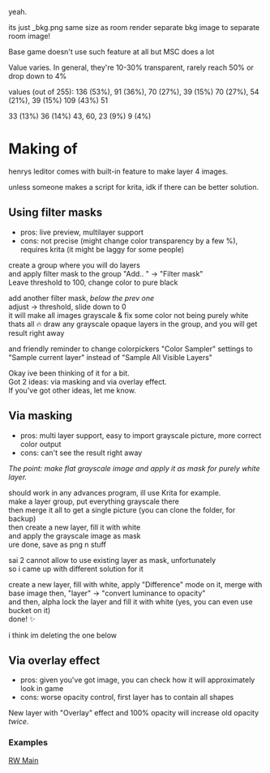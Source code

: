 yeah.

its just \_bkg.png
same size as room render
separate bkg image to separate room image!

Base game doesn't use such feature at all but MSC does a lot

Value varies. In general, they're 10-30% transparent, rarely reach 50% or drop down to 4%

values (out of 255):
136 (53%), 91 (36%), 70 (27%), 39 (15%)
70 (27%), 54 (21%), 39 (15%) 
109 (43%)
51

33 (13%)
36 (14%)
43, 60, 23 (9%)
9 (4%)
# Making of

henrys leditor comes with built-in feature to make layer 4 images.


unless someone makes a script for krita, idk if there can be better solution.
## Using filter masks
- pros: live preview, multilayer support
- cons: not precise (might change color transparency by a few %), requires krita (it might be laggy for some people)

create a group where you will do layers  
and apply filter mask to the group "Add.. " -> "Filter mask"  
Leave threshold to 100, change color to pure black  

add another filter mask, *below the prev one*  
adjust -> threshold, slide down to 0  
it will make all images grayscale & fix some color not being purely white  
thats all 🔥 draw any grayscale opaque layers in the group, and you will get result right away

and friendly reminder to change colorpickers "Color Sampler" settings to "Sample current layer" instead of "Sample All Visible Layers"

Okay ive been thinking of it for a bit.  
Got 2 ideas: via masking and via overlay effect.  
If you've got other ideas, let me know.  
## Via masking
- pros: multi layer support, easy to import grayscale picture, more correct color output
- cons: can't see the result right away

*The point: make flat grayscale image and apply it as mask for purely white layer.*

should work in any advances program, ill use Krita for example.  
make a layer group, put everything grayscale there  
then merge it all to get a single picture (you can clone the folder, for backup)  
then create a new layer, fill it with white  
and apply the grayscale image as mask  
ure done, save as png n stuff  

sai 2 cannot allow to use existing layer as mask, unfortunately  
so i came up with different solution for it  

create a new layer, fill with white, apply "Difference" mode on it, merge with base image
then, "layer" -> "convert luminance to opacity"  
and then, alpha lock the layer and fill it with white (yes, you can even use bucket on it)  
done! ✨  

i think im deleting the one below
## Via overlay effect
- pros: given you've got image, you can check how it will approximately look in game
- cons: worse opacity control, first layer has to contain all shapes


New layer with "Overlay" effect and 100% opacity will increase old opacity *twice*.

### Examples  
[RW Main](https://discord.com/channels/1237826015829557400/1237912787959812148/1329229720663097465)

